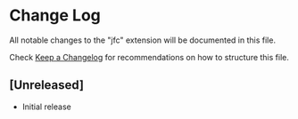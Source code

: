 # Change Log

All notable changes to the "jfc" extension will be documented in this file.

Check [Keep a Changelog](http://keepachangelog.com/) for recommendations on how to structure this file.

## [Unreleased]

- Initial release